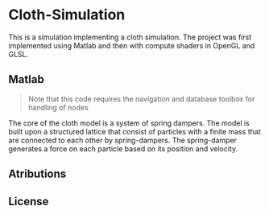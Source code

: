 # Cloth-Simulation
This is a simulation implementing a cloth simulation. The project was first implemented using Matlab and then with compute shaders in OpenGL and GLSL. 

<h2>Matlab</h2>

> Note that this code requires the navigation and database toolbox for handling of nodes

The core of the cloth model is a system of spring dampers. The model is built upon a structured lattice that consist of particles with a finite mass that are connected to each other by spring-dampers. The spring-damper generates a force on each particle based on its position and velocity. 



## Atributions


## License
